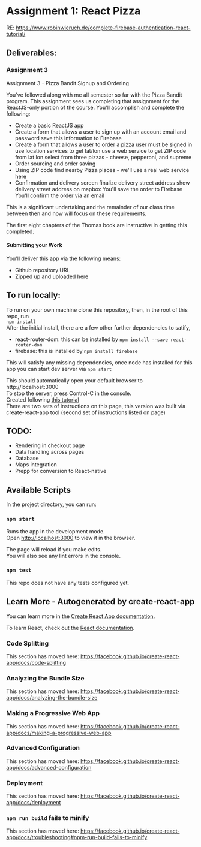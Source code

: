# Assignment 1: React Pizza

RE: https://www.robinwieruch.de/complete-firebase-authentication-react-tutorial/

## Deliverables: 

### Assignment 3

Assignment 3 - Pizza Bandit Signup and Ordering

You've followed along with me all semester so far with the Pizza Bandit program.  This assignment sees us completing that assignment for the ReactJS-only portion of the course.  You'll accomplish and complete the following:

* Create a basic ReactJS app
* Create a form that allows a user to sign up with an account
    email and password
    save this information to Firebase
* Create a form that allows a user to order a pizza
    user must be signed in
    use location services to get lat/lon
    use a web service to get ZIP code from lat lon
    select from three pizzas - cheese, pepperoni, and supreme
* Order sourcing and order saving
* Using ZIP code find nearby Pizza places - we'll use a real web service here
* Confirmation and delivery screen
    finalize delivery street address
    show delivery street address on mapbox
    You'll save the order to Firebase
    You'll confirm the order via an email

This is a significant undertaking and the remainder of our class time between then and now will focus on these requirements.

The first eight chapters of the Thomas book are instructive in getting this completed.

#### Submitting your Work

You'll deliver this app via the following means:

* Github repository URL
* Zipped up and uploaded here

## To run locally: 

To run on your own machine clone this repository, then, in the root of this repo, run <br>`npm install`<br>After the initial install, there are a few other further dependencies to satify, 

* react-router-dom: this can be installed by 
    `npm install --save react-router-dom` 
* firebase: this is installed by
    `npm install firebase`

This will satisfy any missing dependencies, once node has installed for this app you can start dev server via `npm start`

This should automatically open your default browser to http://localhost:3000<br>
To stop the server, press Control-C in the console.<br>
Created following [this tutorial](https://www.tutorialspoint.com/reactjs/reactjs_environment_setup.htm)<br>
There are two sets of instructions on this page, this version was built via create-react-app tool (second set of instructions listed on page) 

## TODO: 
* Rendering in checkout page
* Data handling across pages
* Database
* Maps integration
* Prepp for conversion to React-native

## Available Scripts

In the project directory, you can run:

### `npm start`

Runs the app in the development mode.<br>
Open [http://localhost:3000](http://localhost:3000) to view it in the browser.

The page will reload if you make edits.<br>
You will also see any lint errors in the console.

### `npm test`

This repo does not have any tests configured yet. 



## Learn More - Autogenerated by create-react-app

You can learn more in the [Create React App documentation](https://facebook.github.io/create-react-app/docs/getting-started).

To learn React, check out the [React documentation](https://reactjs.org/).

### Code Splitting

This section has moved here: https://facebook.github.io/create-react-app/docs/code-splitting

### Analyzing the Bundle Size

This section has moved here: https://facebook.github.io/create-react-app/docs/analyzing-the-bundle-size

### Making a Progressive Web App

This section has moved here: https://facebook.github.io/create-react-app/docs/making-a-progressive-web-app

### Advanced Configuration

This section has moved here: https://facebook.github.io/create-react-app/docs/advanced-configuration

### Deployment

This section has moved here: https://facebook.github.io/create-react-app/docs/deployment

### `npm run build` fails to minify

This section has moved here: https://facebook.github.io/create-react-app/docs/troubleshooting#npm-run-build-fails-to-minify
